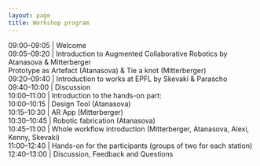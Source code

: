 ```yaml
---
layout: page
title: Workshop program
---
```



09:00–09:05 | Welcome  
09:05–09:20 | Introduction to Augmented Collaborative Robotics by Atanasova & Mitterberger  
	Prototype as Artefact (Atanasova) & Tie a knot (Mitterberger)  
09:20–09:40 | Introduction to works at EPFL by Skevaki & Parascho  
09:40–10:00 | Discussion   
10:00–11:00 | Introduction to the hands-on part:  
10:00–10:15 | Design Tool (Atanasova)  
10:15–10:30 | AR App (Mitterberger)  
10:30–10:45 | Robotic fabrication (Atanasova)  
10:45–11:00 | Whole workflow introduction (Mitterberger, Atanasova, Alexi, Kenny, Skevaki)   
11:00–12:40 | Hands-on for the participants (groups of two for each station)  
12:40–13:00 | Discussion, Feedback and Questions  


